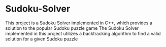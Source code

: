 # Sudoku-Solver

This project is a Sudoku Solver implemented in C++, which provides a solution to the popular Sudoku puzzle game
The Sudoku Solver implemented in this project utilizes a backtracking algorithm to find a valid solution for a given Sudoku puzzle
